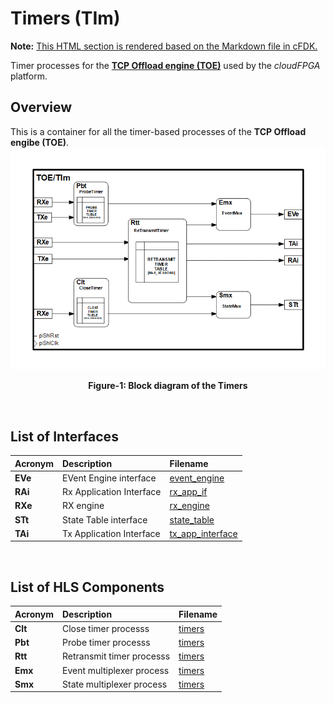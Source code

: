 # Timers (TIm)
**Note:** [This HTML section is rendered based on the Markdown file in cFDK.](https://github.com/cloudFPGA/cFDK/blob/master/DOC/NTS/TIm.md)

Timer processes for the **[TCP Offload engine (TOE)](https://github.com/cloudFPGA/cFDK/blob/master/DOC/NTS/./TOE.md)** used by the *cloudFPGA* platform. 

## Overview
This is a container for all the timer-based processes of the **TCP Offload engibe (TOE)**.
![Block diagram of the TOE/TIm](https://github.com/cloudFPGA/cFDK/blob/master/DOC/NTS/./images/Fig-TOE-TIm-Structure.bmp?raw=true#center)
<p align="center"><b>Figure-1: Block diagram of the Timers</b></p>
<br>

## List of Interfaces

| Acronym         | Description                                           | Filename
|:----------------|:------------------------------------------------------|:--------------
|  **EVe**        | EVent Engine interface                                | [event_engine](../../SRA/LIB/SHELL/LIB/hls/toe/src/event_engine/event_engine.cpp)
|  **RAi**        | Rx Application Interface                              | [rx_app_if](../../SRA/LIB/SHELL/LIB/hls/toe/src/rx_app_if/rx_app_if.cpp)
|  **RXe**        | RX engine                                             | [rx_engine](../../SRA/LIB/SHELL/LIB/hls/toe/src/rx_engine/src/rx_engine.cpp)
|  **STt**        | State Table interface                                 | [state_table](../../SRA/LIB/SHELL/LIB/hls/toe/src/state_table/state_table.cpp)
|  **TAi**        | Tx Application Interface                              | [tx_app_interface](../../SRA/LIB/SHELL/LIB/hls/toe/src/tx_app_interface/tx_app_interface.cpp)

<br>

## List of HLS Components

| Acronym         | Description                                           | Filename
|:----------------|:------------------------------------------------------|:--------------
| **Clt**         | Close timer processs                                  | [timers](../../SRA/LIB/SHELL/LIB/hls/toe/src/timers/timers.cpp)
| **Pbt**         | Probe timer processs                                  | [timers](../../SRA/LIB/SHELL/LIB/hls/toe/src/timers/timers.cpp)
| **Rtt**         | Retransmit timer processs                             | [timers](../../SRA/LIB/SHELL/LIB/hls/toe/src/timers/timers.cpp)
| **Emx**         | Event multiplexer process                             | [timers](../../SRA/LIB/SHELL/LIB/hls/toe/src/timers/timers.cpp)
| **Smx**         | State multiplexer process                             | [timers](../../SRA/LIB/SHELL/LIB/hls/toe/src/timers/timers.cpp)

<br>
